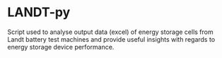 # LANDT-py
Script used to analyse output data (excel) of energy storage cells from Landt battery test machines and provide useful insights with regards to energy storage device performance.

